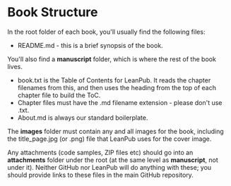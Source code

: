 # Book Structure
In the root folder of each book, you'll usually find the following files:

* README.md - this is a brief synopsis of the book.

You'll also find a **manuscript** folder, which is where the rest of the book lives.

* book.txt is the Table of Contents for LeanPub. It reads the chapter filenames from this, and then uses the heading from the top of each chapter file to build the ToC.
* Chapter files must have the .md filename extension - please don't use .txt.
* About.md is always our standard boilerplate.

The **images** folder must contain any and all images for the book, including the title_page.jpg (or .png) file that LeanPub uses for the cover image.

Any attachments (code samples, ZIP files etc) should go into an **attachments** folder under the root (at the same level as **manuscript**, not under it). Neither GitHub nor LeanPub will do anything with these; you should provide links to these files in the main GitHub repository.

